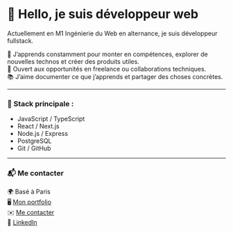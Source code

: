 # 👋 Hello, je suis développeur web

Actuellement en M1 Ingénierie du Web en alternance, je suis développeur fullstack.  

🧠 J’apprends constamment pour monter en compétences, explorer de nouvelles technos et créer des produits utiles.  
💼 Ouvert aux opportunités en freelance ou collaborations techniques.  
📚 J’aime documenter ce que j’apprends et partager des choses concrètes.

---

### 🔧 Stack principale :
- JavaScript / TypeScript
- React / Next.js
- Node.js / Express
- PostgreSQL
- Git / GitHub

---

### 📬 Me contacter
🌍 Basé à Paris  
🖥️ [Mon portfolio](https://victorjacquin.fr)  
✉️ [Me contacter](mailto:victorjacquin.dev@gmail.com)  
🔗 [LinkedIn]([https://www.linkedin.com/in/tonprofil](https://www.linkedin.com/in/victor-jacquin-505a27214/))
